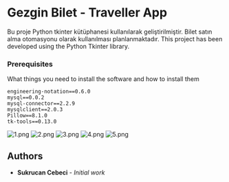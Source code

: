 # Gezgin Bilet - Traveller App

Bu proje Python tkinter kütüphanesi kullanılarak geliştirilmiştir. Bilet satın alma otomasyonu olarak kullanılması planlanmaktadır.
This project has been developed using the Python Tkinter library.


### Prerequisites

What things you need to install the software and how to install them

```
engineering-notation==0.6.0
mysql==0.0.2
mysql-connector==2.2.9
mysqlclient==2.0.3
Pillow==8.1.0
tk-tools==0.13.0
```


![1.png](https://github.com/sukrucnCbc/traveller-app/blob/master/img/1.png?raw=true)
![2.png](https://github.com/sukrucnCbc/traveller-app/blob/master/img/2.png?raw=true)
![3.png](https://github.com/sukrucnCbc/traveller-app/blob/master/img/3.png?raw=true)
![4.png](https://github.com/sukrucnCbc/traveller-app/blob/master/img/4.png?raw=true)
![5.png](https://github.com/sukrucnCbc/traveller-app/blob/master/img/5.png?raw=true)


## Authors

* **Sukrucan Cebeci** - *Initial work*

